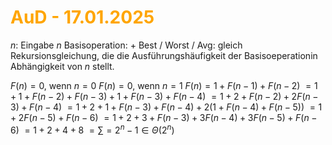 # <font color = "orange">AuD - 17.01.2025</font>
$n$: Eingabe $n$
Basisoperation: $+$
Best / Worst / Avg: gleich
Rekursionsgleichung, die die Ausführungshäufigkeit der Basisoeperationin Abhängigkeit von $n$ stellt.

$F(n) = {0\text{, wenn }n=0}$
$F(n) = {0\text{, wenn }n=1}$
$F(n) = {1+F(n-1)+F(n-2)}$
$= 1+1+F(n-2)+F(n-3)+1+F(n-3)+F(n-4)$
$= 1+2 +F(n-2)+2F(n-3)+F(n-4)$
$= 1+2+1+F(n-3)+F(n-4)+2(1+F(n-4)+F(n-5))$
$= 1+2F(n-5)+F(n-6)$
$= 1+2+3+F(n-3)+3F(n-4)+3F(n-5)+F(n-6)$
$= 1+2+4+8$
$= \sum = 2^n -1 \in \Theta (2^n)$
